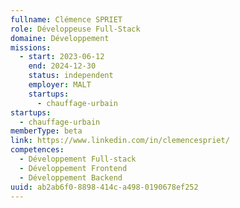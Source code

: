 ```yaml
---
fullname: Clémence SPRIET
role: Développeuse Full-Stack
domaine: Développement
missions:
  - start: 2023-06-12
    end: 2024-12-30
    status: independent
    employer: MALT
    startups:
      - chauffage-urbain
startups:
  - chauffage-urbain
memberType: beta
link: https://www.linkedin.com/in/clemencespriet/
competences:
  - Développement Full-stack
  - Développement Frontend
  - Développement Backend
uuid: ab2ab6f0-8898-414c-a498-0190678ef252
---
```

